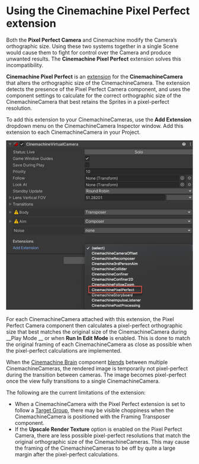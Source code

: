 # Using the Cinemachine Pixel Perfect extension

Both the __Pixel Perfect Camera__ and Cinemachine modify the Camera’s orthographic size. Using these two systems together in a single Scene would cause them to fight for control over the Camera and produce unwanted results. The __Cinemachine Pixel Perfect__ extension solves this incompatibility.

__Cinemachine Pixel Perfect__ is an [extension](concept-procedural-motion.md#extensions) for the __CinemachineCamera__ that alters the orthographic size of the CinemachineCamera. The extension detects the presence of the Pixel Perfect Camera component, and uses the component settings to calculate for the correct orthographic size of the CinemachineCamera that best retains the Sprites in a pixel-perfect resolution.

To add this extension to your CinemachineCameras, use the __Add Extension__ dropdown menu on the CinemachineCamera Inspector window. Add this extension to each CinemachineCamera in your Project.

![](images/2Dpixelperfect_ex.png)

For each CinemachineCamera attached with this extension, the Pixel Perfect Camera component then calculates a pixel-perfect orthographic size that best matches the original size of the CinemachineCamera during __Play Mode __ or when __Run In Edit Mode__ is enabled. This is done to match the original framing of each CinemachineCamera as close as possible when the pixel-perfect calculations are implemented.

When the [Cinemachine Brain](CinemachineBrain.md) component [blends](CinemachineBlending.md) between multiple CinemachineCameras, the rendered image is temporarily not pixel-perfect during the transition between cameras. The image becomes pixel-perfect once the view fully transitions to a single CinemachineCamera.

The following are the current limitations of the extension:

- When a CinemachineCamera with the Pixel Perfect extension is set to follow a [Target Group](CinemachineTargetGroup.md), there may be visible choppiness when the CinemachineCamera is positioned with the Framing Transposer component.
- If the __Upscale Render Texture__ option is enabled on the Pixel Perfect Camera, there are less possible pixel-perfect resolutions that match the original orthographic size of the CinemachineCameras. This may cause the framing of the CinemachineCameras to be off by quite a large margin after the pixel-perfect calculations.

